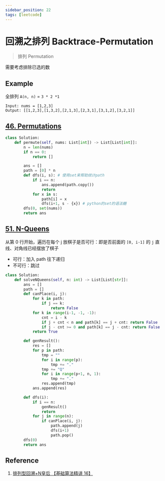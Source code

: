 ```yaml
---
sidebar_position: 22
tags: [leetcode]
---
```


# 回溯之排列 Backtrace-Permutation

> 排列 Permutation

需要考虑排除已选的数

## Example

全排列 `A(n, n)` = `3 * 2 *1`

```
Input: nums = [1,2,3]
Output: [[1,2,3],[1,3,2],[2,1,3],[2,3,1],[3,1,2],[3,2,1]]
```

## [46. Permutations](https://leetcode.cn/problems/permutations/)

```python
class Solution:
    def permute(self, nums: List[int]) -> List[List[int]]:
        n = len(nums)
        if n == 0:
            return []

        ans = []
        path = [0] * n
        def dfs(i, s): # 使用set来帮助统计path
            if i == n:
                ans.append(path.copy())
                return
            for x in s:
                path[i] = x
                dfs(i+1, s - {x}) # python的set的语法糖
        dfs(0, set(nums))
        return ans
```

## [51. N-Queens](https://leetcode.cn/problems/n-queens/)

从第 0 行开始，遍历在每个 j 放棋子是否可行：即是否前面的 `[0, i-1]` 的 `j` 直线、对角线已经摆放了棋子

- 可行：加入 path 往下递归
- 不可行：跳过

```python
class Solution:
    def solveNQueens(self, n: int) -> List[List[str]]:
        ans = []
        path = []
        def canPlace(i, j):
            for k in path:
                if j == k:
                    return False
            for k in range(i-1, -1, -1):
                cnt = i - k
                if j + cnt < n and path[k] == j + cnt: return False
                if j - cnt >= 0 and path[k] == j - cnt: return False
            return True

        def genResult():
            res = []
            for p in path:
                tmp = ""
                for i in range(p):
                    tmp += "."
                tmp += "Q"
                for i in range(p+1, n, 1):
                    tmp += "."
                res.append(tmp)
            ans.append(res)

        def dfs(i):
            if i == n:
                genResult()
                return
            for j in range(n):
                if canPlace(i, j):
                    path.append(j)
                    dfs(i+1)
                    path.pop()
        dfs(0)
        return ans
```

## Reference

1. [排列型回溯+N皇后 【基础算法精讲 16】](https://www.bilibili.com/video/BV1mY411D7f6/?share_source=copy_web&vd_source=5d4accef9045e3ed4e08bbb7a80f3c70)
